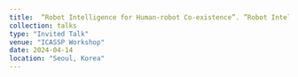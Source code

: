 ```yaml
---
title:  “Robot Intelligence for Human-robot Co-existence”. ”Robot Intelligence”
collection: talks
type: "Invited Talk"
venue: "ICASSP Workshop"
date: 2024-04-14
location: "Seoul, Korea"
---
```

